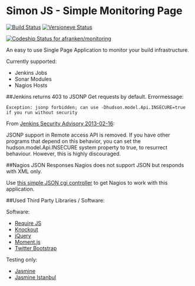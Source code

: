 Simon JS - Simple Monitoring Page
=================================

[![Build Status](https://travis-ci.org/afranken/monitoring.png?branch=master)](https://travis-ci.org/afranken/monitoring)
[![Versioneye Status](https://www.versioneye.com/user/projects/531b9194ec1375cd39000d44/badge.png)](https://www.versioneye.com/user/projects/531b9194ec1375cd39000d44)

[ ![Codeship Status for afranken/monitoring](https://www.codeship.io/projects/64c9cad0-8936-0131-4e0b-4a78b72f738d/status?branch=master)](https://www.codeship.io/projects/15549)

An easy to use Single Page Application to monitor your build infrastructure.

Currently supported:

* Jenkins Jobs
* Sonar Modules
* Nagios Hosts


##Jenkins returns 403 to JSONP Get requests by default.
Errormessage:

`Exception: jsonp forbidden; can use -Dhudson.model.Api.INSECURE=true if you run without security`

From [Jenkins Security Advisory 2013-02-16](https://wiki.jenkins-ci.org/display/SECURITY/Jenkins+Security+Advisory+2013-02-16):

JSONP support in Remote access API is removed. If you have other programs that depend on this behavior,
you can set the hudson.model.Api.INSECURE system property to true, to resurrect behaviour.
However, this is highly discouraged.

##Nagios JSON Responses
Nagios does not support JSON but responds with XML only.

Use [this simple JSON cgi controller](https://github.com/afranken/status-json) to get Nagios to work with this application.

##Used Third Party Libraries / Software:

Software:

* [Require JS](http://requirejs.org/)
* [Knockout](http://knockoutjs.com/)
* [jQuery](http://jquery.com/)
* [Moment.js](http://momentjs.com/)
* [Twitter Bootstrap](http://getbootstrap.com/)

Testing only:

* [Jasmine](http://jasmine.github.io/)
* [Jasmine Istanbul](https://github.com/gotwarlost/istanbul)
